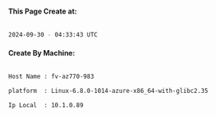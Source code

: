 
   
#### This Page Create at:

```bash

2024-09-30 - 04:33:43 UTC

```

#### Create By Machine:

```bash

Host Name : fv-az770-983

platform  : Linux-6.8.0-1014-azure-x86_64-with-glibc2.35

Ip Local  : 10.1.0.89

```

